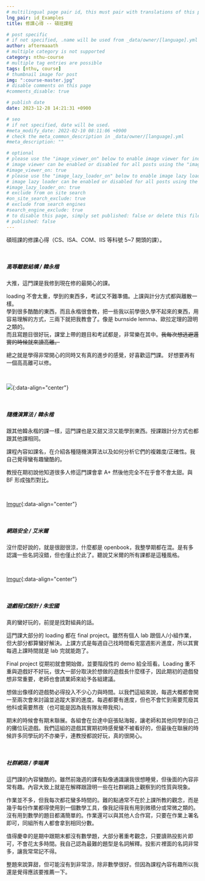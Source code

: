 ```yaml
---
# multilingual page pair id, this must pair with translations of this page. (This name must be unique)
lng_pair: id_Examples
title: 修課心得 -- 碩班課程

# post specific
# if not specified, .name will be used from _data/owner/[language].yml
author: aftermaaath
# multiple category is not supported
category: nthu-course 
# multiple tag entries are possible
tags: [nthu, course]
# thumbnail image for post
img: ":course-master.jpg"
# disable comments on this page
#comments_disable: true

# publish date
date: 2023-12-28 14:21:31 +0900

# seo
# if not specified, date will be used.
#meta_modify_date: 2022-02-10 08:11:06 +0900
# check the meta_common_description in _data/owner/[language].yml
#meta_description: ""

# optional
# please use the "image_viewer_on" below to enable image viewer for individual pages or posts (_posts/ or [language]/_posts folders).
# image viewer can be enabled or disabled for all posts using the "image_viewer_posts: true" setting in _data/conf/main.yml.
#image_viewer_on: true
# please use the "image_lazy_loader_on" below to enable image lazy loader for individual pages or posts (_posts/ or [language]/_posts folders).
# image lazy loader can be enabled or disabled for all posts using the "image_lazy_loader_posts: true" setting in _data/conf/main.yml.
#image_lazy_loader_on: true
# exclude from on site search
#on_site_search_exclude: true
# exclude from search engines
#search_engine_exclude: true
# to disable this page, simply set published: false or delete this file
# published: false
---
```


<!-- outline-start -->

碩班課的修課心得（CS、ISA、COM、IIS 等科號 5~7 開頭的課）。

<!-- outline-end -->

<br>

##### 高等離散結構 / 韓永楷
大推，這門課是我修到現在修的最開心的課。

loading 不會太重，學到的東西多，考試又不難準備。上課與計分方式都與離散一樣。<br>
學到很多酷酷的東西，而且永楷很會教，把一些我以前學很久學不起來的東西，用容易理解的方式，三兩下就把我教會了。像是 burnside lemma、歐拉定理的證明之類的。<br>
而且寫題目很好玩，課堂上帶的題目和考試都是，非常樂在其中。~~我每次想逃避邏實的時候就來讀高離。~~

總之就是學得非常開心的同時又有真的進步的感覺，好喜歡這門課。
好想要再有一個高高離可以修。

<br>

![](https://i.imgur.com/n9PFzlo.png){:data-align="center"}

<br>

##### 隨機演算法 / 韓永楷
跟其他韓永楷的課一樣，這門課也是又甜又涼又能學到東西。授課跟計分方式也都跟其他課相同。

課程內容如課名，在介紹各種隨機演算法以及如何分析它們的複雜度/正確性。我自己覺得蠻有趣蠻酷的。

教授在期初說他知道很多人修這門課會拿 A+ 然後他完全不在乎會不會太甜。與 BF 形成強烈對比。

<br>

[Imgur](https://imgur.com/4U5WA4z){:data-align="center"}

<br>

##### 網路安全 / 艾米爾
沒什麼好說的，就是很甜很涼，什麼都是 openbook，我整學期都在混。是有多認識一些名詞沒錯，但也僅止於此了。聽說艾米爾的所有課都是這種風格。

<br>

[Imgur](https://imgur.com/h9L1mtz){:data-align="center"}

<br>

##### 遊戲程式設計 / 朱宏國
真的蠻好玩的，前提是找對組員的話。

這門課大部分的 loading 都在 final project。雖然有個人 lab 跟個人/小組作業，但大部分都算蠻好解決。上課方式是每週自己找時間看完當週影片進度，所以其實每週上課時間就是 lab 完就能跑了。

Final project 從期初就會開始做，並要階段性的 demo 給全班看。Loading 重不重與遊戲好不好玩，很大一部分取決於想做的遊戲長什麼樣子，因此期初的遊戲發想非常重要，老師也會請業師來給予各組建議。

想做出像樣的遊戲勢必得投入不少心力與時間。以我們這組來說，每週大概都會開一至兩次會來討論並追蹤大家的進度。每週都要有進度，但也不會忙到需要荒廢其他科或需要熬夜（也可能是因為我有隊友帶我飛）。

期末的時候會有期末聯展。各組會在台達中庭張貼海報，讓老師和其他同學到自己的攤位玩遊戲。我們這組的遊戲其實期初時感覺蠻不被看好的，但最後在聯展的時候許多同學玩的不亦樂乎，連教授都說好玩，真的很開心。

<br>

##### 社群網路 / 李端興
這門課的內容蠻酷的。雖然前幾週的課有點像通識讓我很想睡覺，但後面的內容非常有趣。內容大致上就是在解釋跟證明一些在社群網路上觀察到的性質與現象。

作業並不多，但我每次都花蠻多時間的。難的點通常不在於上課所教的觀念，而是幾乎每份作業都得使用到一個數學工具，像我記得我有用到微積分或常微之類的。沒有用到數學的題目都滿簡單的。作業還可以與其他人合作寫，只要在作業上署名即可，同組所有人都會拿到相同分數。

值得慶幸的是期中跟期末都沒有數學題，大部分著重考觀念，只要讀熟投影片即可，不會花太多時間。我自己認為最難的題型是名詞解釋。投影片裡面的名詞非常多，讓我常常記不得。

整題來說算甜，但可能沒有到非常涼，除非數學很好。但因為課程內容有趣所以我還是覺得應該要推薦一下。

